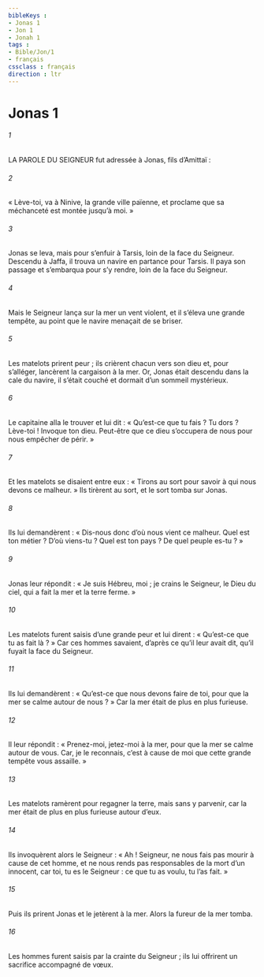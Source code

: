```yaml
---
bibleKeys : 
- Jonas 1
- Jon 1
- Jonah 1
tags : 
- Bible/Jon/1
- français
cssclass : français
direction : ltr
---
```


# Jonas 1

###### 1
LA PAROLE DU SEIGNEUR fut adressée à Jonas, fils d’Amittaï :
###### 2
« Lève-toi, va à Ninive, la grande ville païenne, et proclame que sa méchanceté est montée jusqu’à moi. »
###### 3
Jonas se leva, mais pour s’enfuir à Tarsis, loin de la face du Seigneur. Descendu à Jaffa, il trouva un navire en partance pour Tarsis. Il paya son passage et s’embarqua pour s’y rendre, loin de la face du Seigneur.
###### 4
Mais le Seigneur lança sur la mer un vent violent, et il s’éleva une grande tempête, au point que le navire menaçait de se briser.
###### 5
Les matelots prirent peur ; ils crièrent chacun vers son dieu et, pour s’alléger, lancèrent la cargaison à la mer. Or, Jonas était descendu dans la cale du navire, il s’était couché et dormait d’un sommeil mystérieux.
###### 6
Le capitaine alla le trouver et lui dit : « Qu’est-ce que tu fais ? Tu dors ? Lève-toi ! Invoque ton dieu. Peut-être que ce dieu s’occupera de nous pour nous empêcher de périr. »
###### 7
Et les matelots se disaient entre eux : « Tirons au sort pour savoir à qui nous devons ce malheur. » Ils tirèrent au sort, et le sort tomba sur Jonas.
###### 8
Ils lui demandèrent : « Dis-nous donc d’où nous vient ce malheur. Quel est ton métier ? D’où viens-tu ? Quel est ton pays ? De quel peuple es-tu ? »
###### 9
Jonas leur répondit : « Je suis Hébreu, moi ; je crains le Seigneur, le Dieu du ciel, qui a fait la mer et la terre ferme. »
###### 10
Les matelots furent saisis d’une grande peur et lui dirent : « Qu’est-ce que tu as fait là ? » Car ces hommes savaient, d’après ce qu’il leur avait dit, qu’il fuyait la face du Seigneur.
###### 11
Ils lui demandèrent : « Qu’est-ce que nous devons faire de toi, pour que la mer se calme autour de nous ? » Car la mer était de plus en plus furieuse.
###### 12
Il leur répondit : « Prenez-moi, jetez-moi à la mer, pour que la mer se calme autour de vous. Car, je le reconnais, c’est à cause de moi que cette grande tempête vous assaille. »
###### 13
Les matelots ramèrent pour regagner la terre, mais sans y parvenir, car la mer était de plus en plus furieuse autour d’eux.
###### 14
Ils invoquèrent alors le Seigneur : « Ah ! Seigneur, ne nous fais pas mourir à cause de cet homme, et ne nous rends pas responsables de la mort d’un innocent, car toi, tu es le Seigneur : ce que tu as voulu, tu l’as fait. »
###### 15
Puis ils prirent Jonas et le jetèrent à la mer. Alors la fureur de la mer tomba.
###### 16
Les hommes furent saisis par la crainte du Seigneur ; ils lui offrirent un sacrifice accompagné de vœux.
